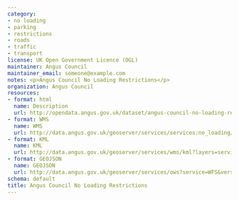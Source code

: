 ```yaml
---
category:
- no loading
- parking
- restrictions
- roads
- traffic
- transport
license: UK Open Government Licence (OGL)
maintainer: Angus Council
maintainer_email: someone@example.com
notes: <p>Angus Council No Loading Restrictions</p>
organization: Angus Council
resources:
- format: html
  name: Description
  url: http://opendata.angus.gov.uk/dataset/angus-council-no-loading-restrictions
- format: WMS
  name: WMS
  url: http://data.angus.gov.uk/geoserver/services/services:no_loading/wms?service=WMS&request=GetMap
- format: KML
  name: KML
  url: http://data.angus.gov.uk/geoserver/services/wms/kml?layers=services:no_loading&mode=download
- format: GEOJSON
  name: GEOJSON
  url: http://data.angus.gov.uk/geoserver/services/ows?service=WFS&version=1.0.0&request=GetFeature&typeName=services:no_loading&outputFormat=application%2Fjson&srsName=EPSG:3857
schema: default
title: Angus Council No Loading Restrictions
---
```

